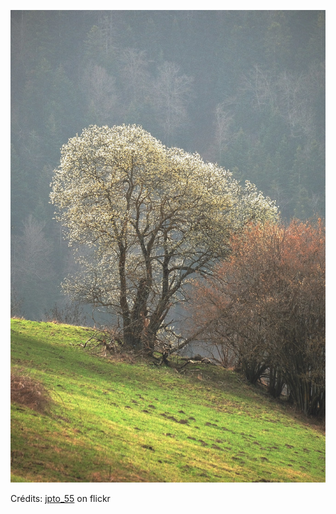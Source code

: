 ![Lenny](/images/2022-04-07.jpg)

Crédits: [jpto_55](https://www.flickr.com/people/jpto_55/) on flickr